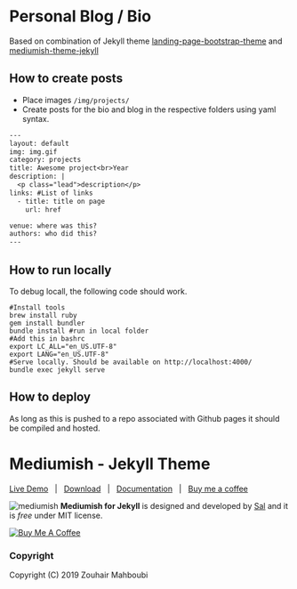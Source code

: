 # Personal Blog / Bio
Based on combination of Jekyll theme [landing-page-bootstrap-theme](http://startbootstrap.com/templates/landing-page/) and [mediumish-theme-jekyll](https://github.com/wowthemesnet/mediumish-theme-jekyll)


## How to create posts
 - Place images `/img/projects/`
 - Create posts for the bio and blog in the respective folders using yaml syntax.

```txt
---
layout: default
img: img.gif
category: projects
title: Awesome project<br>Year
description: |
  <p class="lead">description</p>
links: #List of links
  - title: title on page
    url: href

venue: where was this?
authors: who did this?
---
```

## How to run locally
To debug locall, the following code should work. 
```
#Install tools
brew install ruby
gem install bundler
bundle install #run in local folder
#Add this in bashrc
export LC_ALL="en_US.UTF-8"
export LANG="en_US.UTF-8"
#Serve locally. Should be available on http://localhost:4000/
bundle exec jekyll serve
```

## How to deploy
As long as this is pushed to a repo associated with Github pages it should be compiled and hosted.


# Mediumish - Jekyll Theme

[Live Demo](https://wowthemesnet.github.io/mediumish-theme-jekyll/) &nbsp; | &nbsp; [Download](https://github.com/wowthemesnet/mediumish-theme-jekyll/archive/master.zip) &nbsp; | &nbsp; [Documentation](https://bootstrapstarter.com/bootstrap-templates/template-mediumish-bootstrap-jekyll/) &nbsp; | &nbsp; [Buy me a coffee](https://www.wowthemes.net/donate/)

![mediumish](assets/images/mediumish-jekyll-template.png)
**Mediumish for Jekyll** is designed and developed by [Sal](https://www.wowthemes.net) and it is *free* under MIT license. 

<a href="https://www.wowthemes.net/donate/" target="_blank"><img src="https://www.buymeacoffee.com/assets/img/custom_images/orange_img.png" alt="Buy Me A Coffee" style="height: auto !important;width: auto !important;" ></a>


### Copyright

Copyright (C) 2019 Zouhair Mahboubi
